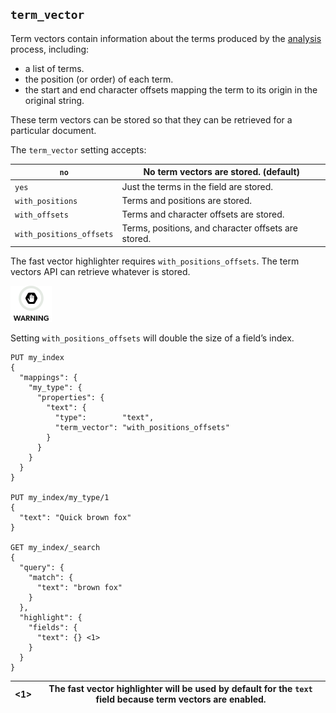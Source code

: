 ## `term_vector`

Term vectors contain information about the terms produced by the [analysis](analysis.html) process, including:

  * a list of terms. 
  * the position (or order) of each term. 
  * the start and end character offsets mapping the term to its origin in the original string. 



These term vectors can be stored so that they can be retrieved for a particular document.

The `term_vector` setting accepts:

`no`| No term vectors are stored. (default)     
---|---    
`yes`| Just the terms in the field are stored.     
`with_positions`| Terms and positions are stored.     
`with_offsets`| Terms and character offsets are stored.     
`with_positions_offsets`| Terms, positions, and character offsets are stored.   
  
The fast vector highlighter requires `with_positions_offsets`. The term vectors API can retrieve whatever is stored.

![Warning](images/icons/warning.png)

Setting `with_positions_offsets` will double the size of a field’s index.
    
    
    PUT my_index
    {
      "mappings": {
        "my_type": {
          "properties": {
            "text": {
              "type":        "text",
              "term_vector": "with_positions_offsets"
            }
          }
        }
      }
    }
    
    PUT my_index/my_type/1
    {
      "text": "Quick brown fox"
    }
    
    GET my_index/_search
    {
      "query": {
        "match": {
          "text": "brown fox"
        }
      },
      "highlight": {
        "fields": {
          "text": {} <1>
        }
      }
    }

<1>| The fast vector highlighter will be used by default for the `text` field because term vectors are enabled.     
---|---
